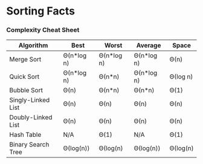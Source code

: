 # Sorting Facts


### Complexity Cheat Sheet 

| Algorithm           | Best      | Worst     | Average   | Space     |
|---------------------|-----------|-----------|-----------|-----------|
| Merge Sort          |	Θ(n*log n)|	Θ(n*log n)|	Θ(n*log n)|	Θ(n)      |
| Quick Sort          |	Θ(n*log n)|	Θ(n*n)	  |	Θ(n*log n)|	Θ(log n)  |
| Bubble Sort         |	Θ(n)      |	Θ(n*n)	  |	Θ(n*n)    |	Θ(1) 	  |
| Singly-Linked List  |	Θ(n)      |	Θ(n)	  |	Θ(n)      |	Θ(n)	  |
| Doubly-Linked List  |	Θ(n)      |	Θ(n)	  |	Θ(n)      |	Θ(n)	  |
| Hash Table          |	N/A	      | Θ(1)	  |	N/A	      | Θ(1)	  |
| Binary Search Tree  |	Θ(log(n)) |	Θ(log(n)  |	Θ(log(n)) |	Θ(log(n)  |
